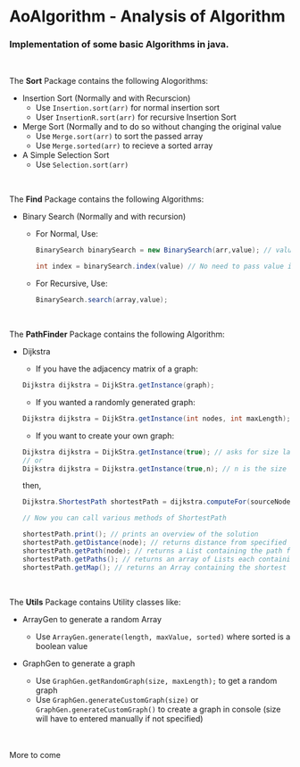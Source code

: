 # AoAlgorithm - Analysis of Algorithm 

### Implementation of some basic Algorithms in java.
<br />

The **Sort** Package contains the following Alogorithms:

* Insertion Sort (Normally and with Recurscion)
  * Use `Insertion.sort(arr)` for normal insertion sort
  * User `InsertionR.sort(arr)` for recursive Insertion Sort
* Merge Sort (Normally and to do so without changing the original value
  * Use `Merge.sort(arr)` to sort the passed array
  * Use `Merge.sorted(arr)` to recieve a sorted array
* A Simple Selection Sort
  * Use `Selection.sort(arr)`
<br />

The **Find** Package contains the following Algorithms:

* Binary Search (Normally and with recursion)
  * For Normal, Use:

    ```java
    BinarySearch binarySearch = new BinarySearch(arr,value); // value is optional and can be passed during function call

    int index = binarySearch.index(value) // No need to pass value if already set, if not set and and not passed, default is 0
    ```
  * For Recursive, Use:

    ```java
    BinarySearch.search(array,value);
    ```
<br/>

The **PathFinder** Package contains the following Algorithm:
* Dijkstra
  * If you have the adjacency matrix of a graph:
  ```java
  Dijkstra dijkstra = DijkStra.getInstance(graph);
  ```
  * If you wanted a randomly generated graph:
  ```java
  Dijkstra dijkstra = DijkStra.getInstance(int nodes, int maxLength); // arguements are optional, will be replaced by default values if not passed
  ```
  * If you want to create your own graph:
  ```java
  Dijkstra dijkstra = DijkStra.getInstance(true); // asks for size later
  // or
  Dijkstra dijkstra = Dijkstra.getInstance(true,n); // n is the size
  ```
    then,

  ```java
  Dijkstra.ShortestPath shortestPath = dijkstra.computeFor(sourceNode); // ShortestPath is an inner class

  // Now you can call various methods of ShortestPath

  shortestPath.print(); // prints an overview of the solution
  shortestPath.getDistance(node); // returns distance from specified node to source node
  shortestPath.getPath(node); // returns a List containing the path from the source to the specified node (excluding the node)
  shortestPath.getPaths(); // returns an array of Lists each containing the path from source to the index's node
  shortestPath.getMap(); // returns an Array containing the shortest distances of each node from the source
  ```
<br/>

The **Utils** Package contains Utility classes like:
* ArrayGen to generate a random Array
  * Use `ArrayGen.generate(length, maxValue, sorted)` where sorted is a boolean value

* GraphGen to generate a graph
  * Use `GraphGen.getRandomGraph(size, maxLength);` to get a random graph
  * Use `GraphGen.generateCustomGraph(size)` or `GraphGen.generateCustomGraph()` to create a graph in console (size will have to entered manually if not specified)

<br />
<br />
More to come
